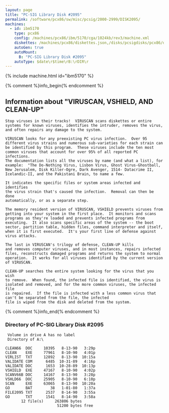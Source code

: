 ```yaml
---
layout: page
title: "PC-SIG Library Disk #2095"
permalink: /software/pcx86/sw/misc/pcsig/2000-2999/DISK2095/
machines:
  - id: ibm5170
    type: pcx86
    config: /machines/pcx86/ibm/5170/cga/1024kb/rev3/machine.xml
    diskettes: /machines/pcx86/diskettes.json,/disks/pcsigdisks/pcx86/diskettes.json
    autoGen: true
    autoMount:
      B: "PC-SIG Library Disk #2095"
    autoType: $date\r$time\rB:\rDIR\r
---
```


{% include machine.html id="ibm5170" %}

{% comment %}info_begin{% endcomment %}

## Information about "VIRUSCAN, VSHIELD, AND CLEAN-UP"

    Stop viruses in their tracks!  VIRUSCAN scans diskettes or entire
    systems for known viruses, identifies the intruder, removes the virus,
    and often repairs any damage to the system.
    
    VIRUSCAN looks for any preexisting PC virus infection.  Over 95
    different virus strains and numerous sub-varieties for each strain can
    be identified by this program.  These viruses include the ten most
    common viruses that account for over 95% of all reported PC infections.
    The documentation lists all the viruses by name (and what a list), for
    example:  "The Do-Nothing Virus, Lisbon Virus, Ghost Virus-Ghostball,
    New Jerusalem, Disk Killer-Ogre, Dark Avenger, 1514- Datacrime II,
    Icelandic-II, and the Pakistani Brain, to name a few.
    
    It indicates the specific files or system areas infected and identifies
    the virus strain that's caused the infection.  Removal can then be done
    automatically, or as a separate step.
    
    The memory resident version of VIRUSCAN, VSHIELD prevents viruses from
    getting into your system in the first place.  It monitors and scans
    programs as they're loaded and prevents infected programs from
    executing.  It also scans specific areas of the system -- the boot
    sector, partition table, hidden files, command interpreter and itself,
    when it is first executed.  It's your first line of defense against
    virus attacks.
    
    The last in VIRUSCAN's trilogy of defense, CLEAN-UP kills
    and removes computer viruses, and in most instances, repairs infected
    files, reconstructs damaged programs and returns the system to normal
    operation.  It works for all viruses identified by the current version
    of VIRUSCAN.
    
    CLEAN-UP searches the entire system looking for the virus that you wish
    to remove.  When found, the infected file is identified, the virus is
    isolated and removed, and for the more common viruses, the infected file
    is repaired.  If the file is infected with a less common virus that
    can't be separated from the file, the infected
    file is wiped from the disk and deleted from the system.
{% comment %}info_end{% endcomment %}


### Directory of PC-SIG Library Disk #2095

     Volume in drive A has no label
     Directory of A:\

    CLEAN66  DOC     10395   8-13-90   3:29p
    CLEAN    EXE     77961   8-10-90   4:01p
    VIRLIST  TXT     12892   8-13-90  10:15a
    VALIDATE COM      6485  10-31-89   4:16p
    VALIDATE DOC      1653  10-28-89  10:13p
    VSHIELD  EXE     47167   8-10-90   4:02p
    SCANV66B DOC     14167   8-13-90   3:28p
    VSHLD66  DOC     25905   8-10-90   6:10p
    SCAN     EXE     63065   8-13-90  10:20a
    GO       BAT        38   1-01-80   1:37a
    FILE2095 TXT      2537   8-14-90   3:55a
    GO       TXT      1541   8-14-90   3:58a
           12 file(s)     263806 bytes
                           51200 bytes free
